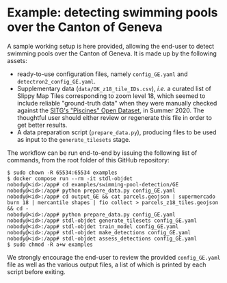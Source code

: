 # Example: detecting swimming pools over the Canton of Geneva

A sample working setup is here provided, allowing the end-user to detect swimming pools over the Canton of Geneva. It is made up by the following assets:

* ready-to-use configuration files, namely `config_GE.yaml` and `detectron2_config_GE.yaml`.
* Supplementary data (`data/OK_z18_tile_IDs.csv`), *i.e.* a curated list of Slippy Map Tiles corresponding to zoom level 18, which seemed to include reliable "ground-truth data" when they were manually checked against the [SITG's "Piscines" Open Dataset](https://ge.ch/sitg/fiche/1836), in Summer 2020. The thoughtful user should either review or regenerate this file in order to get better results.
* A data preparation script (`prepare_data.py`), producing files to be used as input to the `generate_tilesets` stage.

The workflow can be run end-to-end by issuing the following list of commands, from the root folder of this GitHub repository:

```
$ sudo chown -R 65534:65534 examples
$ docker compose run --rm -it stdl-objdet
nobody@<id>:/app# cd examples/swimming-pool-detection/GE
nobody@<id>:/app# python prepare_data.py config_GE.yaml
nobody@<id>:/app# cd output_GE && cat parcels.geojson | supermercado burn 18 | mercantile shapes | fio collect > parcels_z18_tiles.geojson && cd -
nobody@<id>:/app# python prepare_data.py config_GE.yaml
nobody@<id>:/app# stdl-objdet generate_tilesets config_GE.yaml
nobody@<id>:/app# stdl-objdet train_model config_GE.yaml
nobody@<id>:/app# stdl-objdet make_detections config_GE.yaml
nobody@<id>:/app# stdl-objdet assess_detections config_GE.yaml
$ sudo chmod -R a+w examples
```

We strongly encourage the end-user to review the provided `config_GE.yaml` file as well as the various output files, a list of which is printed by each script before exiting. 
